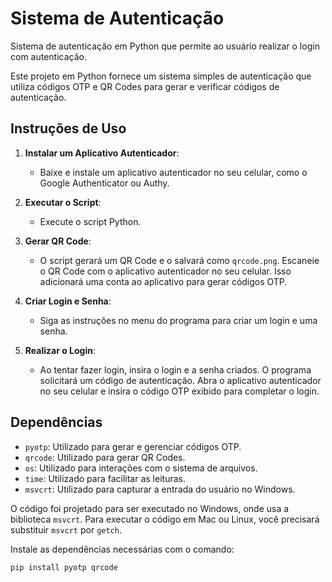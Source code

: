 # Sistema de Autenticação

Sistema de autenticação em Python que permite ao usuário realizar o login com autenticação.

Este projeto em Python fornece um sistema simples de autenticação que utiliza códigos OTP e QR Codes para gerar e verificar códigos de autenticação.


## Instruções de Uso

1. **Instalar um Aplicativo Autenticador**:
   - Baixe e instale um aplicativo autenticador no seu celular, como o Google Authenticator ou Authy.

2. **Executar o Script**:
   - Execute o script Python.

3. **Gerar QR Code**:
   - O script gerará um QR Code e o salvará como `qrcode.png`. Escaneie o QR Code com o aplicativo autenticador no seu celular. Isso adicionará uma conta ao aplicativo para gerar códigos OTP.

4. **Criar Login e Senha**:
   - Siga as instruções no menu do programa para criar um login e uma senha.

5. **Realizar o Login**:
   - Ao tentar fazer login, insira o login e a senha criados. O programa solicitará um código de autenticação. Abra o aplicativo autenticador no seu celular e insira o código OTP exibido para completar o login.



## Dependências

- `pyotp`: Utilizado para gerar e gerenciar códigos OTP.
- `qrcode`: Utilizado para gerar QR Codes.
- `os`: Utilizado para interações com o sistema de arquivos.
- `time`: Utilizado para facilitar as leituras.
- `msvcrt`: Utilizado para capturar a entrada do usuário no Windows.

O código foi projetado para ser executado no Windows, onde usa a biblioteca `msvcrt`. Para executar o código em Mac ou Linux, você precisará substituir `msvcrt` por `getch`.

Instale as dependências necessárias com o comando:

```bash
pip install pyotp qrcode
```